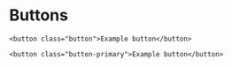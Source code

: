 Buttons
=======

```
<button class="button">Example button</button>
```

```
<button class="button-primary">Example button</button>
```